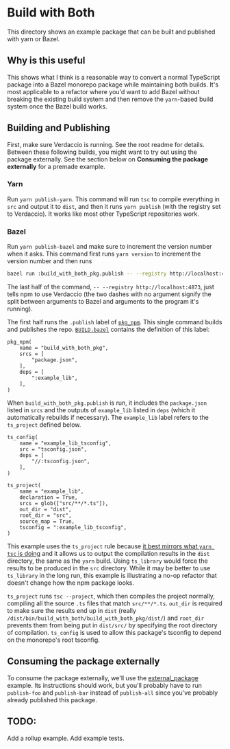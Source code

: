 # Build with Both
This directory shows an example package that can be built and published with yarn or Bazel. 

## Why is this useful
This shows what I think is a reasonable way to convert a normal TypeScript package into a Bazel monorepo package while maintaining both builds. It's most applicable to a refactor where you'd want to add Bazel without breaking the existing build system and then remove the `yarn`-based build system once the Bazel build works.

## Building and Publishing
First, make sure Verdaccio is running. See the root readme for details. Between these following builds, you might want to try out using the package externally. See the section below on __Consuming the package externally__ for a premade example.

### Yarn
Run `yarn publish-yarn`. This command will run `tsc` to compile everything in `src` and output it to `dist`, and then it runs `yarn publish` (with the registry set to Verdaccio). It works like most other TypeScript repositories work.

### Bazel
Run `yarn publish-bazel` and make sure to increment the version number when it asks. This command first runs `yarn version` to increment the version number and then runs
```sh
bazel run :build_with_both_pkg.publish -- --registry http://localhost:4873
```
The last half of the command, `-- --registry http://localhost:4873`, just tells npm to use Verdaccio (the two dashes with no argument signify the split between arguments to Bazel and arguments to the program it's running).

The first half runs the `.publish` label of [`pkg_npm`](https://bazelbuild.github.io/rules_nodejs/Built-ins.html#pkg_npm). This single command builds and publishes the repo. [`BUILD.bazel`](https://github.com/mattsoulanille/bazel-multiple-npm-packages-test/blob/main/build_with_both/BUILD.bazel) contains the definition of this label:
```starlark
pkg_npm(
    name = "build_with_both_pkg",
    srcs = [
        "package.json",
    ],
    deps = [
        ":example_lib",
    ],
)
```
When `build_with_both_pkg.publish` is run, it includes the `package.json` listed in `srcs` and the outputs of `example_lib` listed in `deps` (which it automatically rebuilds if necessary). The `example_lib` label refers to the `ts_project` defined below.
```starlark
ts_config(
    name = "example_lib_tsconfig",
    src = "tsconfig.json",
    deps = [
        "//:tsconfig.json",
    ],
)

ts_project(
    name = "example_lib",
    declaration = True,
    srcs = glob(["src/**/*.ts"]),        
    out_dir = "dist",
    root_dir = "src",
    source_map = True,
    tsconfig = ":example_lib_tsconfig",
)
```

This example uses the `ts_project` rule because [it best mirrors what `yarn tsc` is doing](https://bazelbuild.github.io/rules_nodejs/TypeScript.html) and it allows us to output the compilation results in the `dist` directory, the same as the `yarn` build. Using `ts_library` would force the results to be produced in the `src` directory. While it may be better to use `ts_library` in the long run, this example is illustrating a no-op refactor that doesn't change how the npm package looks.

`ts_project` runs `tsc --project`, which then compiles the project normally, compiling all the source `.ts` files that match `src/**/*.ts`. `out_dir` is required to make sure the results end up in `dist` (really `/dist/bin/build_with_both/build_with_both_pkg/dist/`) and `root_dir` prevents them from being put in `dist/src/` by specifying the root directory of compilation. `ts_config` is used to allow this package's tsconfig to depend on the monorepo's root tsconfig.


## Consuming the package externally
To consume the package externally, we'll use the [external_package](https://github.com/mattsoulanille/bazel-multiple-npm-packages-test/tree/main/external_package) example. Its instructions should work, but you'll probably have to run `publish-foo` and `publish-bar` instead of `publish-all` since you've probably already published this package.

## TODO:
Add a rollup example. Add example tests. 
